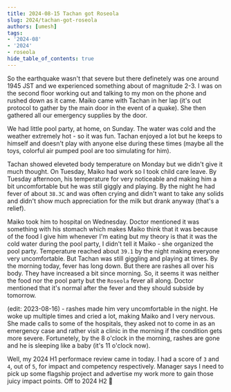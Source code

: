 ```yaml
---
title: 2024-08-15 Tachan got Roseola
slug: 2024/tachan-got-roseola
authors: [umesh]
tags:
- '2024-08'
- '2024'
- roseola
hide_table_of_contents: true
---
```

So the earthquake wasn't that severe but there definetely was one around 1945 JST and we<!-- truncate --> experienced something about of magnitude 2-3. I was on the second floor working out and talking to my mon on the phone and rushed down as it came. Maiko came with Tachan in her lap (it's out protocol to gather by the main door in the event of a quake). She then gathered all our emergency supplies by the door.

We had little pool party, at home, on Sunday. The water was cold and the weather extremely hot - so it was fun. Tachan enjoyed a lot but he keeps to himself and doesn't play with anyone else during these times (maybe all the toys, colorful air pumped pool are too simulating for him).

Tachan showed eleveted body temperature on Monday but we didn't give it much thought. On Tuesday, Maiko had work so I took child care leave. By Tuesday afternoon, his temperature for very noticeable and making him a bit uncomfortable but he was still giggly and playing. By the night he had fever of about `38.3C` and was often crying and didn't want to take any solids and didn't show much appreciation for the milk but drank anyway (that's a relief).

Maiko took him to hospital on Wednesday. Doctor mentioned it was something with his stomach which makes Maiko think that it was because of the food I give him whenever I'm eating but my theory is that it was the cold water during the pool party, I didn't tell it Maiko - she organized the pool party. Temperature reached about `39.1` by the night making everyone very uncomfortable. But Tachan was still giggling and playing at times. By the morning today, fever has long down. But there are rashes all over his body. They have increased a bit since morning. So, it seems it was neither the food nor the pool party but the `Roseola` fever all along. Doctor mentioned that it's normal after the fever and they should subside by tomorrow.

(edit: 2023-08-16) - rashes made him very uncomfortable in the night. He woke up multiple times and cried a lot, making Maiko and I very nervous. She made calls to some of the hospitals, they asked not to come in as an emergency case and rather visit a clinic in the morning if the condition gets more severe. Fortunetely, by the 8 o'clock in the morning, rashes are gone and he is sleeping like a baby (it's 11 o'clock now).

Well, my 2024 H1 performace review came in today. I had a score of `3` and `4`, out of `5`, for impact and competency respectively. Manager says I need to pick up some flagship project and advertise my work more to gain those juicy impact points. Off to 2024 H2 :rocket:
